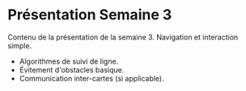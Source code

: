 # Présentation Semaine 3
Contenu de la présentation de la semaine 3. Navigation et interaction simple.
- Algorithmes de suivi de ligne.
- Évitement d'obstacles basique.
- Communication inter-cartes (si applicable).